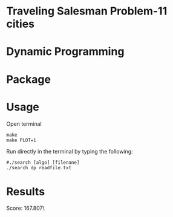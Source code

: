 # Traveling Salesman Problem-11 cities

# Dynamic Programming

# Package

<!-- gnuplot 5.4 -->

# Usage

Open terminal
```
make
make PLOT=1
```
Run directly in the terminal by typing the following:
```
#./search [algo] [filenane]
./search dp readfile.txt
```
<!-- Plot the result:

        make plot

For live plotting:

        make plot animation

Press 'q' to quit gnuplot -->

# Results

<!-- Best path: 1, 3, 2, 11, 9, 10, 5, 4, 6, 7, 8, 1\ -->
Score: 167.807\
